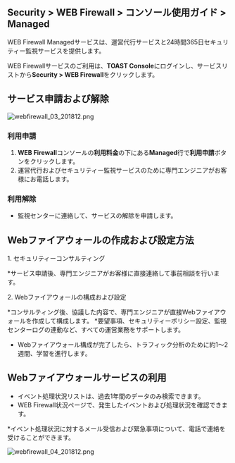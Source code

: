 ## Security > WEB Firewall > コンソール使用ガイド > Managed

WEB Firewall Managedサービスは、運営代行サービスと24時間365日セキュリティー監視サービスを提供します。

WEB Firewallサービスのご利用は、**TOAST Console**にログインし、サービスリストから**Security > WEB Firewall**をクリックします。

## サービス申請および解除

![webfirewall_03_201812.png](https://static.toastoven.net/prod_web_firewall/webfirewall_03_201812.png)

### 利用申請

1. **WEB Firewall**コンソールの**利用料金**の下にある**Managed**行で**利用申請**ボタンをクリックします。
2. 運営代行およびセキュリティー監視サービスのために専門エンジニアがお客様にお電話します。

### 利用解除

- 監視センターに連絡して、サービスの解除を申請します。

## Webファイアウォールの作成および設定方法

1\. セキュリティーコンサルティング

*サービス申請後、専門エンジニアがお客様に直接連絡して事前相談を行います。

2\. Webファイアウォールの構成および設定

*コンサルティング後、協議した内容で、専門エンジニアが直接Webファイアウォールを作成して構成します。
*要望事項、セキュリティーポリシー設定、監視センターログの連動など、すべての運営業務をサポートします。
* Webファイアウォール構成が完了したら、トラフィック分析のために約1～2週間、学習を進行します。

## Webファイアウォールサービスの利用

  * イベント処理状況リストは、過去1年間のデータのみ検索できます。
* WEB Firewall状況ページで、発生したイベントおよび処理状況を確認できます。

*イベント処理状況に対するメール受信および緊急事項について、電話で連絡を受けることができます。

![webfirewall_04_201812.png](https://static.toastoven.net/prod_web_firewall/webfirewall_04_201812.png)
